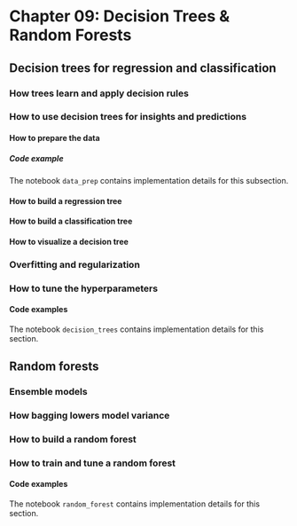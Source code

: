 # Chapter 09: Decision Trees & Random Forests

## Decision trees for regression and classification

### How trees learn and apply decision rules

### How to use decision trees for insights and predictions

#### How to prepare the data

##### Code example

The notebook `data_prep` contains implementation details for this subsection.

#### How to build a regression tree

#### How to build a classification tree

#### How to visualize a decision tree

### Overfitting and regularization

### How to tune the hyperparameters

#### Code examples

The notebook `decision_trees` contains implementation details for this section.

## Random forests

### Ensemble models

### How bagging lowers model variance

### How to build a random forest

### How to train and tune a random forest

#### Code examples

The notebook `random_forest` contains implementation details for this section.
